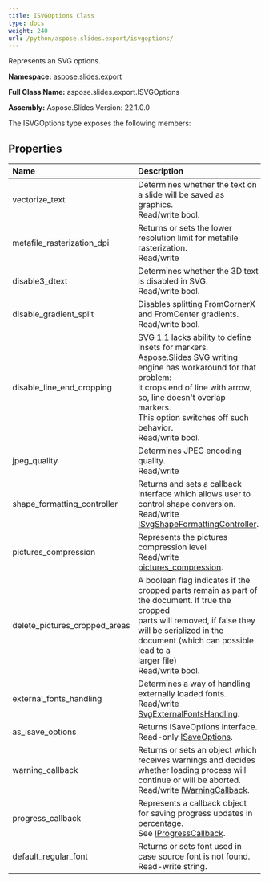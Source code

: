 ```yaml
---
title: ISVGOptions Class
type: docs
weight: 240
url: /python/aspose.slides.export/isvgoptions/
---
```


Represents an SVG options.

**Namespace:** [aspose.slides.export](/python/aspose.slides.export/)

**Full Class Name:** aspose.slides.export.ISVGOptions

**Assembly:**  Aspose.Slides Version: 22.1.0.0

The ISVGOptions type exposes the following members:
## **Properties**
|**Name**|**Description**|
| :- | :- |
|vectorize_text|Determines whether the text on a slide will be saved as graphics.<br/>            Read/write bool.|
|metafile_rasterization_dpi|Returns or sets the lower resolution limit for metafile rasterization.<br/>            Read/write|
|disable3_dtext|Determines whether the 3D text is disabled in SVG.<br/>            Read/write bool.|
|disable_gradient_split|Disables splitting FromCornerX and FromCenter gradients.<br/>            Read/write bool.|
|disable_line_end_cropping|SVG 1.1 lacks ability to define insets for markers.<br/>            Aspose.Slides SVG writing engine has workaround for that problem:<br/>            it crops end of line with arrow, so, line doesn't overlap markers.<br/>            This option switches off such behavior.<br/>            Read/write bool.|
|jpeg_quality|Determines JPEG encoding quality.<br/>            Read/write|
|shape_formatting_controller|Returns and sets a callback interface which allows user to control shape conversion.<br/>            Read/write [ISvgShapeFormattingController](/python/aspose.slides.export/isvgshapeformattingcontroller/).|
|pictures_compression|Represents the pictures compression level<br/>            Read/write [pictures_compression](/python/aspose.slides.export/isvgoptions/).|
|delete_pictures_cropped_areas|A boolean flag indicates if the cropped parts remain as part of the document. If true the cropped <br/>            parts will removed, if false they will be serialized in the document (which can possible lead to a <br/>            larger file)<br/>            Read/write bool.|
|external_fonts_handling|Determines a way of handling externally loaded fonts.<br/>            Read/write [SvgExternalFontsHandling](/python/aspose.slides.export/svgexternalfontshandling/).|
|as_isave_options|Returns ISaveOptions interface.<br/>            Read-only [ISaveOptions](/python/aspose.slides.export/isaveoptions/).|
|warning_callback|Returns or sets an object which receives warnings and decides whether loading process will continue or will be aborted.<br/>            Read/write [IWarningCallback](/python/aspose.slides.warnings/iwarningcallback/).|
|progress_callback|Represents a callback object for saving progress updates in percentage. <br/>            See [IProgressCallback](/python/aspose.slides/iprogresscallback/).|
|default_regular_font|Returns or sets font used in case source font is not found.<br/>            Read-write string.|
